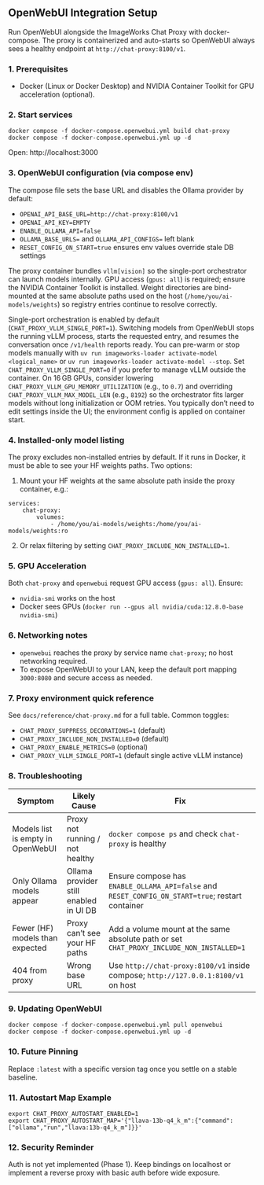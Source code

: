 ## OpenWebUI Integration Setup

Run OpenWebUI alongside the ImageWorks Chat Proxy with docker-compose. The proxy is containerized and auto-starts so OpenWebUI always sees a healthy endpoint at `http://chat-proxy:8100/v1`.

### 1. Prerequisites
* Docker (Linux or Docker Desktop) and NVIDIA Container Toolkit for GPU acceleration (optional).

### 2. Start services

```
docker compose -f docker-compose.openwebui.yml build chat-proxy
docker compose -f docker-compose.openwebui.yml up -d
```

Open: http://localhost:3000

### 3. OpenWebUI configuration (via compose env)
The compose file sets the base URL and disables the Ollama provider by default:
- `OPENAI_API_BASE_URL=http://chat-proxy:8100/v1`
- `OPENAI_API_KEY=EMPTY`
- `ENABLE_OLLAMA_API=false`
- `OLLAMA_BASE_URLS=` and `OLLAMA_API_CONFIGS=` left blank
- `RESET_CONFIG_ON_START=true` ensures env values override stale DB settings

The proxy container bundles `vllm[vision]` so the single-port orchestrator can
launch models internally. GPU access (`gpus: all`) is required; ensure the
NVIDIA Container Toolkit is installed. Weight directories are bind-mounted at
the same absolute paths used on the host (`/home/you/ai-models/weights`) so
registry entries continue to resolve correctly.

Single-port orchestration is enabled by default
(`CHAT_PROXY_VLLM_SINGLE_PORT=1`). Switching models from OpenWebUI stops the
running vLLM process, starts the requested entry, and resumes the conversation
once `/v1/health` reports ready. You can pre-warm or stop models manually with
`uv run imageworks-loader activate-model <logical_name>` or
`uv run imageworks-loader activate-model --stop`. Set
`CHAT_PROXY_VLLM_SINGLE_PORT=0` if you prefer to manage vLLM outside the
container. On 16 GB GPUs, consider lowering
`CHAT_PROXY_VLLM_GPU_MEMORY_UTILIZATION` (e.g., to `0.7`) and overriding
`CHAT_PROXY_VLLM_MAX_MODEL_LEN` (e.g., `8192`) so the orchestrator fits larger
models without long initialization or OOM retries.
You typically don’t need to edit settings inside the UI; the environment config is applied on container start.

### 4. Installed-only model listing
The proxy excludes non-installed entries by default. If it runs in Docker, it must be able to see your HF weights paths. Two options:
1) Mount your HF weights at the same absolute path inside the proxy container, e.g.:
```
services:
	chat-proxy:
		volumes:
			- /home/you/ai-models/weights:/home/you/ai-models/weights:ro
```
2) Or relax filtering by setting `CHAT_PROXY_INCLUDE_NON_INSTALLED=1`.

### 5. GPU Acceleration
Both `chat-proxy` and `openwebui` request GPU access (`gpus: all`). Ensure:
* `nvidia-smi` works on the host
* Docker sees GPUs (`docker run --gpus all nvidia/cuda:12.8.0-base nvidia-smi`)

### 6. Networking notes
* `openwebui` reaches the proxy by service name `chat-proxy`; no host networking required.
* To expose OpenWebUI to your LAN, keep the default port mapping `3000:8080` and secure access as needed.

### 7. Proxy environment quick reference
See `docs/reference/chat-proxy.md` for a full table. Common toggles:
- `CHAT_PROXY_SUPPRESS_DECORATIONS=1` (default)
- `CHAT_PROXY_INCLUDE_NON_INSTALLED=0` (default)
- `CHAT_PROXY_ENABLE_METRICS=0` (optional)
- `CHAT_PROXY_VLLM_SINGLE_PORT=1` (default single active vLLM instance)

### 8. Troubleshooting
| Symptom | Likely Cause | Fix |
|--------|--------------|-----|
| Models list is empty in OpenWebUI | Proxy not running / not healthy | `docker compose ps` and check `chat-proxy` is healthy |
| Only Ollama models appear | Ollama provider still enabled in UI DB | Ensure compose has `ENABLE_OLLAMA_API=false` and `RESET_CONFIG_ON_START=true`; restart container |
| Fewer (HF) models than expected | Proxy can’t see your HF paths | Add a volume mount at the same absolute path or set `CHAT_PROXY_INCLUDE_NON_INSTALLED=1` |
| 404 from proxy | Wrong base URL | Use `http://chat-proxy:8100/v1` inside compose; `http://127.0.0.1:8100/v1` on host |

### 9. Updating OpenWebUI
```
docker compose -f docker-compose.openwebui.yml pull openwebui
docker compose -f docker-compose.openwebui.yml up -d
```

### 10. Future Pinning
Replace `:latest` with a specific version tag once you settle on a stable baseline.

### 11. Autostart Map Example
```
export CHAT_PROXY_AUTOSTART_ENABLED=1
export CHAT_PROXY_AUTOSTART_MAP='{"llava-13b-q4_k_m":{"command":["ollama","run","llava:13b-q4_k_m"]}}'
```

### 12. Security Reminder
Auth is not yet implemented (Phase 1). Keep bindings on localhost or implement a reverse proxy with basic auth before wide exposure.
